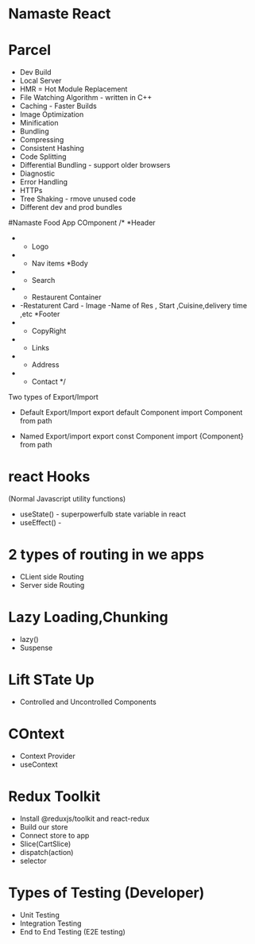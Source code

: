 # Namaste React

# Parcel
- Dev Build
- Local Server
- HMR = Hot Module Replacement
- File Watching Algorithm - written in C++
- Caching - Faster Builds
- Image Optimization
- Minification
- Bundling
- Compressing
- Consistent Hashing
- Code Splitting
- Differential Bundling - support older browsers
- Diagnostic
- Error Handling
- HTTPs
- Tree Shaking - rmove unused code 
- Different dev and prod bundles


#Namaste Food App COmponent
/*
*Header
* - Logo
* - Nav items
*Body
* - Search 
* - Restaurent Container
*   -Restaturent Card
        - Image
        -Name of Res , Start ,Cuisine,delivery time ,etc
*Footer
* - CopyRight
* - Links
* - Address
* - Contact
*/

Two types of Export/Import
* Default Export/Import
export default Component
import Component from path

* Named Export/import
export const Component
import {Component} from path


# react Hooks
(Normal Javascript utility functions)
- useState() - superpowerfulb state variable in react
- useEffect() - 


# 2 types of routing in we apps
- CLient side Routing
- Server side Routing

# Lazy Loading,Chunking
- lazy() 
- Suspense

# Lift STate Up
- Controlled and Uncontrolled Components

# COntext
- Context Provider
- useContext

# Redux Toolkit
- Install @reduxjs/toolkit and react-redux
- Build our store
- Connect store to app
- Slice(CartSlice)
- dispatch(action)
- selector

# Types of Testing (Developer)

- Unit Testing
- Integration Testing
- End to End Testing (E2E testing)